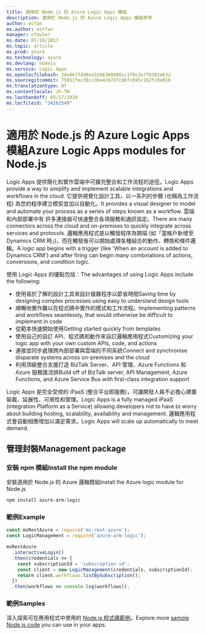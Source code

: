 ```yaml
---
title: 適用於 Node.js 的 Azure Logic Apps 模組
description: 適用於 Node.js 的 Azure Logic Apps 模組參考
author: ecfan
ms.author: estfan
manager: cfowler
ms.date: 07/18/2017
ms.topic: article
ms.prod: azure
ms.technology: azure
ms.devlang: nodejs
ms.service: Logic Apps
ms.openlocfilehash: 2de867fdd0aa31b63b9680cc3f0c2e7f6301e632
ms.sourcegitcommit: 75051fec38cc3be4cb7d7cb6fc695c162fc0e91b
ms.translationtype: HT
ms.contentlocale: zh-TW
ms.lasthandoff: 05/17/2018
ms.locfileid: "34261549"
---
```

# <a name="azure-logic-apps-modules-for-nodejs"></a><span data-ttu-id="1fbf1-103">適用於 Node.js 的 Azure Logic Apps 模組</span><span class="sxs-lookup"><span data-stu-id="1fbf1-103">Azure Logic Apps modules for Node.js</span></span>

<span data-ttu-id="1fbf1-104">Logic Apps 提供簡化和實作雲端中可擴充整合和工作流程的途徑。</span><span class="sxs-lookup"><span data-stu-id="1fbf1-104">Logic Apps provide a way to simplify and implement scalable integrations and workflows in the cloud.</span></span> <span data-ttu-id="1fbf1-105">它提供視覺化設計工具，以一系列的步驟 (也稱為工作流程) 為您的程序建立模型並加以自動化。</span><span class="sxs-lookup"><span data-stu-id="1fbf1-105">It provides a visual designer to model and automate your process as a series of steps known as a workflow.</span></span> <span data-ttu-id="1fbf1-106">雲端和內部部署中有 許多連接器可快速整合各項服務和通訊協定。</span><span class="sxs-lookup"><span data-stu-id="1fbf1-106">There are many connectors across the cloud and on-premises to quickly integrate across services and protocols.</span></span> <span data-ttu-id="1fbf1-107">邏輯應用程式是以觸發程序為開端 (如「當帳戶新增至 Dynamics CRM 時」)，而在觸發後可以開始處理各種組合的動作、轉換和條件邏輯。</span><span class="sxs-lookup"><span data-stu-id="1fbf1-107">A logic app begins with a trigger (like 'When an account is added to Dynamics CRM') and after firing can begin many combinations of actions, conversions, and condition logic.</span></span>

<span data-ttu-id="1fbf1-108">使用 Logic Apps 的優點包括︰</span><span class="sxs-lookup"><span data-stu-id="1fbf1-108">The advantages of using Logic Apps include the following:</span></span>
- <span data-ttu-id="1fbf1-109">使用易於了解的設計工具來設計複雜程序以節省時間</span><span class="sxs-lookup"><span data-stu-id="1fbf1-109">Saving time by designing complex processes using easy to understand design tools</span></span>
- <span data-ttu-id="1fbf1-110">順暢地實作難以在程式碼中實作的模式和工作流程。</span><span class="sxs-lookup"><span data-stu-id="1fbf1-110">Implementing patterns and workflows seamlessly, that would otherwise be difficult to implement in code</span></span>
- <span data-ttu-id="1fbf1-111">從範本快速開始使用</span><span class="sxs-lookup"><span data-stu-id="1fbf1-111">Getting started quickly from templates</span></span>
- <span data-ttu-id="1fbf1-112">使用自己的自訂 API、程式碼和動作來自訂邏輯應用程式</span><span class="sxs-lookup"><span data-stu-id="1fbf1-112">Customizing your logic app with your own custom APIs, code, and actions</span></span>
- <span data-ttu-id="1fbf1-113">連接並同步處理跨內部部署與雲端的不同系統</span><span class="sxs-lookup"><span data-stu-id="1fbf1-113">Connect and synchronise disparate systems across on-premises and the cloud</span></span>
- <span data-ttu-id="1fbf1-114">利用頂級整合支援打造 BizTalk Server、API 管理、Azure Functions 和 Azure 服務匯流排</span><span class="sxs-lookup"><span data-stu-id="1fbf1-114">Build off of BizTalk server, API Management, Azure Functions, and Azure Service Bus with first-class integration support</span></span>

<span data-ttu-id="1fbf1-115">Logic Apps 是完全受控的 iPaaS (整合平台即服務)，可讓開發人員不必擔心建置裝載、延展性、可用性和管理。</span><span class="sxs-lookup"><span data-stu-id="1fbf1-115">Logic Apps is a fully managed iPaaS (integration Platform as a Service) allowing developers not to have to worry about building hosting, scalability, availability and management.</span></span> <span data-ttu-id="1fbf1-116">邏輯應用程式會自動相應增加以滿足需求。</span><span class="sxs-lookup"><span data-stu-id="1fbf1-116">Logic Apps will scale up automatically to meet demand.</span></span>

## <a name="management-package"></a><span data-ttu-id="1fbf1-117">管理封裝</span><span class="sxs-lookup"><span data-stu-id="1fbf1-117">Management package</span></span>

### <a name="install-the-npm-module"></a><span data-ttu-id="1fbf1-118">安裝 npm 模組</span><span class="sxs-lookup"><span data-stu-id="1fbf1-118">Install the npm module</span></span>

<span data-ttu-id="1fbf1-119">安裝適用於 Node.js 的 Azure 邏輯模組</span><span class="sxs-lookup"><span data-stu-id="1fbf1-119">Install the Azure logic module for Node.js</span></span>

```bash
npm install azure-arm-logic
```

### <a name="example"></a><span data-ttu-id="1fbf1-120">範例</span><span class="sxs-lookup"><span data-stu-id="1fbf1-120">Example</span></span>

```javascript
const msRestAzure = require('ms-rest-azure');
const LogicManagement = require('azure-arm-logic');

msRestAzure
  .interactiveLogin()
  .then(credentials => {
    const subscriptionId = 'subscription-id';
    const client = new LogicManagement(credentials, subscriptionId);
    return client.workflows.listBySubscription();
  })
  .then(workflows => console.log(workflows));
```

### <a name="samples"></a><span data-ttu-id="1fbf1-121">範例</span><span class="sxs-lookup"><span data-stu-id="1fbf1-121">Samples</span></span>

<span data-ttu-id="1fbf1-122">深入探索可在應用程式中使用的 [Node.js 程式碼範例](https://azure.microsoft.com/resources/samples/?platform=nodejs)。</span><span class="sxs-lookup"><span data-stu-id="1fbf1-122">Explore more [sample Node.js code](https://azure.microsoft.com/resources/samples/?platform=nodejs) you can use in your apps.</span></span>
